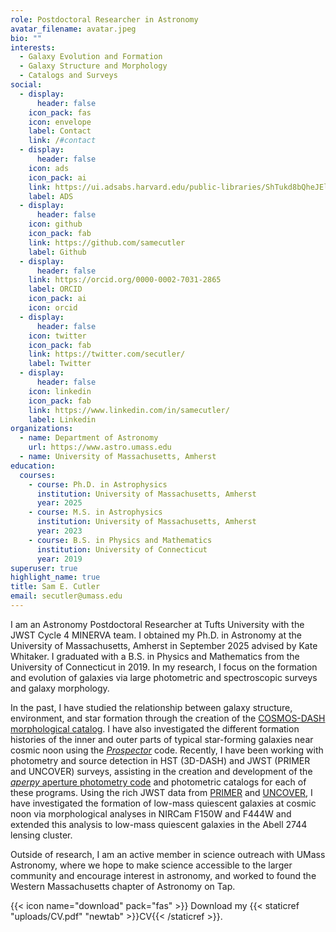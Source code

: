 ```yaml
---
role: Postdoctoral Researcher in Astronomy
avatar_filename: avatar.jpeg
bio: ""
interests:
  - Galaxy Evolution and Formation
  - Galaxy Structure and Morphology
  - Catalogs and Surveys
social:
  - display:
      header: false
    icon_pack: fas
    icon: envelope
    label: Contact
    link: /#contact
  - display:
      header: false
    icon: ads
    icon_pack: ai
    link: https://ui.adsabs.harvard.edu/public-libraries/ShTukd8bQheJElBUSu322A
    label: ADS
  - display:
      header: false
    icon: github
    icon_pack: fab
    link: https://github.com/samecutler
    label: Github
  - display:
      header: false
    link: https://orcid.org/0000-0002-7031-2865
    label: ORCID
    icon_pack: ai
    icon: orcid
  - display:
      header: false
    icon: twitter
    icon_pack: fab
    link: https://twitter.com/secutler/
    label: Twitter
  - display:
      header: false
    icon: linkedin
    icon_pack: fab
    link: https://www.linkedin.com/in/samecutler/
    label: Linkedin
organizations:
  - name: Department of Astronomy
    url: https://www.astro.umass.edu
  - name: University of Massachusetts, Amherst
education:
  courses:
    - course: Ph.D. in Astrophysics
      institution: University of Massachusetts, Amherst
      year: 2025
    - course: M.S. in Astrophysics
      institution: University of Massachusetts, Amherst
      year: 2023
    - course: B.S. in Physics and Mathematics
      institution: University of Connecticut
      year: 2019
superuser: true
highlight_name: true
title: Sam E. Cutler
email: secutler@umass.edu
---
```

I am an Astronomy Postdoctoral Researcher at Tufts University with the JWST Cycle 4 MINERVA team.  I obtained my Ph.D. in Astronomy at the University of Massachusetts, Amherst in September 2025 advised by Kate Whitaker. I graduated with a B.S. in Physics and Mathematics from the University of Connecticut in 2019. In my research, I focus on the formation and evolution of galaxies via large photometric and spectroscopic surveys and galaxy morphology.

In the past, I have studied the relationship between galaxy structure, environment, and star formation through the creation of the [COSMOS-DASH morphological catalog](https://archive.stsci.edu/hlsp/cosmos-dash). I have also investigated the different formation histories of the inner and outer parts of typical star-forming galaxies near cosmic noon using the [*Prospector*](https://prospect.readthedocs.io) code. Recently, I have been working with photometry and source detection in HST (3D-DASH) and JWST (PRIMER and UNCOVER) surveys, assisting in the creation and development of the [*aperpy* aperture photometry code](https://github.com/astrowhit/aperpy) and photometric catalogs for each of these programs. Using the rich JWST data from [PRIMER](https://primer-jwst.github.io) and [UNCOVER](https:/jwst-uncover.github.io), I have investigated the formation of low-mass quiescent galaxies at cosmic noon via morphological analyses in NIRCam F150W and F444W and extended this analysis to low-mass quiescent galaxies in the Abell 2744 lensing cluster.

Outside of research, I am an active member in science outreach with UMass Astronomy, where we hope to make science accessible to the larger community and encourage interest in astronomy, and worked to found the Western Massachusetts chapter of Astronomy on Tap.

{{< icon name="download" pack="fas" >}} Download my {{< staticref "uploads/CV.pdf" "newtab" >}}CV{{< /staticref >}}.
